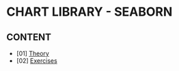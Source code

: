 # CHART LIBRARY - SEABORN

## CONTENT

- [01] [Theory](./theory.ipynb)
- [02] [Exercises](./exercises.ipynb)
